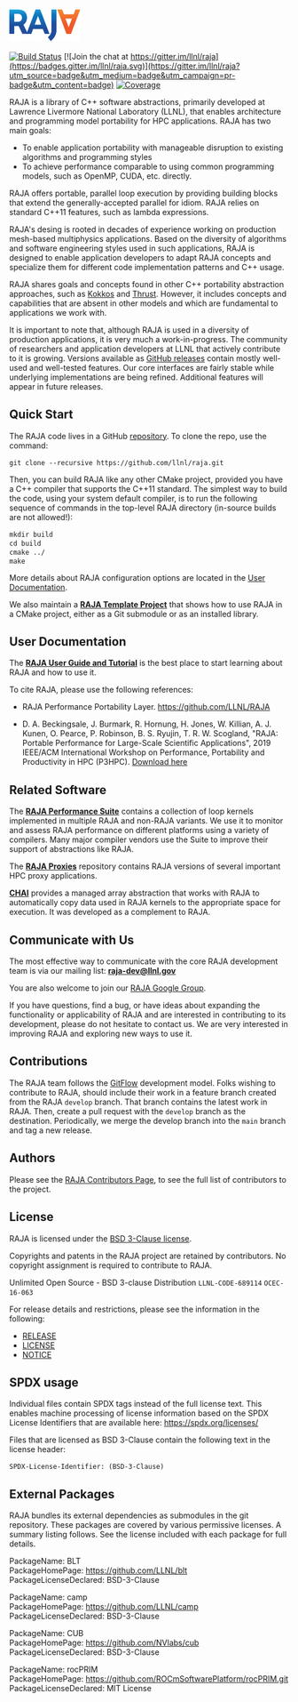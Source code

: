 
[comment]: # (#################################################################)
[comment]: # (Copyright 2016-19, Lawrence Livermore National Security, LLC)
[comment]: # (and RAJA project contributors. See the RAJA/COPYRIGHT file)
[comment]: # (for details.)
[comment]: # 
[comment]: # (# SPDX-License-Identifier: BSD-3-Clause)
[comment]: # (#################################################################)

# <img src="/share/raja/logo/RAJA_LOGO_Color.png?raw=true" width="128" valign="middle" alt="RAJA"/>

[![Build Status](https://travis-ci.org/LLNL/RAJA.svg?branch=develop)](https://travis-ci.org/LLNL/RAJA)
[![Join the chat at https://gitter.im/llnl/raja](https://badges.gitter.im/llnl/raja.svg)](https://gitter.im/llnl/raja?utm_source=badge&utm_medium=badge&utm_campaign=pr-badge&utm_content=badge)
[![Coverage](https://img.shields.io/codecov/c/github/LLNL/RAJA/develop.svg)](https://codecov.io/gh/LLNL/RAJA)

RAJA is a library of C++ software abstractions, primarily developed at
Lawrence Livermore National Laboratory (LLNL), that enables architecture
and programming model portability for HPC applications. RAJA has two main goals:

  * To enable application portability with manageable disruption to existing 
    algorithms and programming styles
  * To achieve performance comparable to using common programming models, 
    such as OpenMP, CUDA, etc. directly.

RAJA offers portable, parallel loop execution by providing building blocks 
that extend the generally-accepted parallel for idiom. RAJA relies on standard 
C++11 features, such as lambda expressions.

RAJA's desing is rooted in decades of experience working on 
production mesh-based multiphysics applications. Based on the diversity of
algorithms and software engineering styles used in such applications, RAJA 
is designed to enable application developers to adapt RAJA concepts and 
specialize them for different code implementation patterns and C++ usage.

RAJA shares goals and concepts found in
other C++ portability abstraction approaches, such as
[Kokkos](https://github.com/kokkos/kokkos)
and [Thrust](https://developer.nvidia.com/thrust). 
However, it includes concepts and capabilities that are absent in other models 
and which are fundamental to applications we work with.

It is important to note that, although RAJA is used in a diversity of 
production applications, it is very much a work-in-progress. The community 
of researchers and application developers at LLNL that actively contribute to 
it is growing. Versions available as [GitHub releases](https://github.com/LLNL/RAJA/releases) contain mostly well-used and well-tested features. Our core 
interfaces are fairly stable while underlying implementations are being 
refined. Additional features will appear in future releases.

Quick Start
-----------

The RAJA code lives in a GitHub [repository](https://github.com/llnl/raja).
To clone the repo, use the command:

    git clone --recursive https://github.com/llnl/raja.git

Then, you can build RAJA like any other CMake project, provided you have a C++
compiler that supports the C++11 standard. The simplest way to build the code,
using your system default compiler, is to run the following sequence of 
commands in the top-level RAJA directory (in-source builds are not allowed!):

    mkdir build
    cd build
    cmake ../
    make

More details about RAJA configuration options are located in the 
[User Documentation](http://raja.readthedocs.io/en/main/).

We also maintain a [**RAJA Template Project**](https://github.com/LLNL/RAJA-project-template) that shows how to use RAJA in a CMake project, either as a Git
submodule or as an installed library.

User Documentation
-------------------

The [**RAJA User Guide and Tutorial**](http://raja.readthedocs.io/en/main/) 
is the best place to start learning about RAJA and how to use it.

To cite RAJA, please use the following references:

* RAJA Performance Portability Layer. https://github.com/LLNL/RAJA

* D. A. Beckingsale, J. Burmark, R. Hornung, H. Jones, W. Killian, A. J. Kunen, O. Pearce, P. Robinson, B. S. Ryujin, T. R. W. Scogland, "RAJA: Portable Performance for Large-Scale Scientific Applications", 2019 IEEE/ACM International Workshop on Performance, Portability and Productivity in HPC (P3HPC). [Download here](https://conferences.computer.org/sc19w/2019/#!/toc/14)

Related Software
--------------------

The [**RAJA Performance Suite**](https://github.com/LLNL/RAJAPerf) contains
a collection of loop kernels implemented in multiple RAJA and non-RAJA
variants. We use it to monitor and assess RAJA performance on different
platforms using a variety of compilers. Many major compiler vendors use the
Suite to improve their support of abstractions like RAJA. 

The [**RAJA Proxies**](https://github.com/LLNL/RAJAProxies) repository 
contains RAJA versions of several important HPC proxy applications.

[**CHAI**](https://github.com/LLNL/CHAI) provides a managed array abstraction
that works with RAJA to automatically copy data used in RAJA kernels to the
appropriate space for execution. It was developed as a complement to RAJA.

Communicate with Us
-------------------

The most effective way to communicate with the core RAJA development team
is via our mailing list: **raja-dev@llnl.gov** 

You are also welcome to join our [RAJA Google Group](https://groups.google.com/forum/#!forum/raja-users).

If you have questions, find a bug, or have ideas about expanding the
functionality or applicability of RAJA and are interested in contributing
to its development, please do not hesitate to contact us. We are very
interested in improving RAJA and exploring new ways to use it.

Contributions
---------------

The RAJA team follows the [GitFlow](http://nvie.com/posts/a-successful-git-branching-model/) development model. Folks wishing to contribute to RAJA, should
include their work in a feature branch created from the RAJA `develop` branch.
That branch contains the latest work in RAJA. Then, create a pull request 
with the `develop` branch as the destination. Periodically, we merge the 
develop branch into the `main` branch and tag a new release.

Authors
-----------

Please see the [RAJA Contributors Page](https://github.com/LLNL/RAJA/graphs/contributors), to see the full list of contributors to the project.


License
-----------

RAJA is licensed under the [BSD 3-Clause license](https://opensource.org/licenses/BSD-3-Clause).

Copyrights and patents in the RAJA project are retained by contributors.
No copyright assignment is required to contribute to RAJA.

Unlimited Open Source - BSD 3-clause Distribution
`LLNL-CODE-689114`  `OCEC-16-063`

For release details and restrictions, please see the information in the
following:
- [RELEASE](./RELEASE)
- [LICENSE](./LICENSE)
- [NOTICE](./NOTICE)


SPDX usage
------------

Individual files contain SPDX tags instead of the full license text.
This enables machine processing of license information based on the SPDX
License Identifiers that are available here: https://spdx.org/licenses/

Files that are licensed as BSD 3-Clause contain the following
text in the license header:

    SPDX-License-Identifier: (BSD-3-Clause)

External Packages
-------------------
RAJA bundles its external dependencies as submodules in the git repository.
These packages are covered by various permissive licenses.  A summary listing
follows. See the license included with each package for full details.

PackageName: BLT  
PackageHomePage: https://github.com/LLNL/blt  
PackageLicenseDeclared: BSD-3-Clause

PackageName: camp   
PackageHomePage: https://github.com/LLNL/camp  
PackageLicenseDeclared: BSD-3-Clause

PackageName: CUB   
PackageHomePage: https://github.com/NVlabs/cub  
PackageLicenseDeclared: BSD-3-Clause

PackageName: rocPRIM   
PackageHomePage: https://github.com/ROCmSoftwarePlatform/rocPRIM.git  
PackageLicenseDeclared: MIT License
